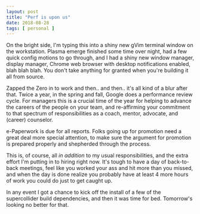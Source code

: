 ```yaml
---
layout: post
title: "Perf is upon us"
date: 2018-08-28
tags: [ personal ]
---
```


On the bright side, I'm typing this into a shiny new gVim terminal window on the
workstation. Plasma emerge finished some time over night, had a few quick config
motions to go through, and I had a shiny new window manager, display manager,
Chrome web browser with desktop notifications enabled, blah blah blah. You
don't take anything for granted when you're building it all from source.

Zapped the Zero in to work and then.. and then.. it's all kind of a blur after
that. Twice a year, in the spring and fall, Google does a performance review
cycle. For managers this is a crucial time of the year for helping to advance
the careers of the people on your team, and re-affirming your commitment to that
spectrum of responsibilities as a coach, mentor, advocate, and (career)
counselor.

e-Paperwork is due for all reports. Folks going up for promotion need a great
deal more special attention, to make sure the argument for promotion is prepared
properly and shepherded through the process.

This is, of course, all *in addition* to my usual responsibilities, and the
extra effort I'm putting in to hiring right now. It's tough to have a day of
back-to-back meetings, feel like you worked your ass and hit more than you
missed, and when the day is done realize you probably have at least 4 more
hours of work you could do just to get caught up.

In any event I got a chance to kick off the install of a few of the
supercollider build dependencies, and then it was time for bed. Tomorrow's
looking no better for that.
